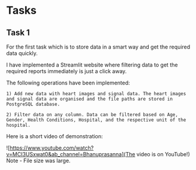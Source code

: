 # Tasks
 
## Task 1

For the first task which is to store data in a smart way and get the required data quickly.

I have implemented a Streamlit website where filtering data to get the required reports immediately is just a click away.

The following operations have been implemented:

    1) Add new data with heart images and signal data. The heart images and signal data are organised and the file paths are stored in PostgreSQL database.
    
    2) Filter data on any column. Data can be filtered based on Age, Gender, Health Conditions, Hospital, and the respective unit of the hospital.

Here is a short video of demonstration:

![https://www.youtube.com/watch?v=MCI3USxwat0&ab_channel=Bhanuprasanna](The video is on YouTube!) Note - File size was large.
